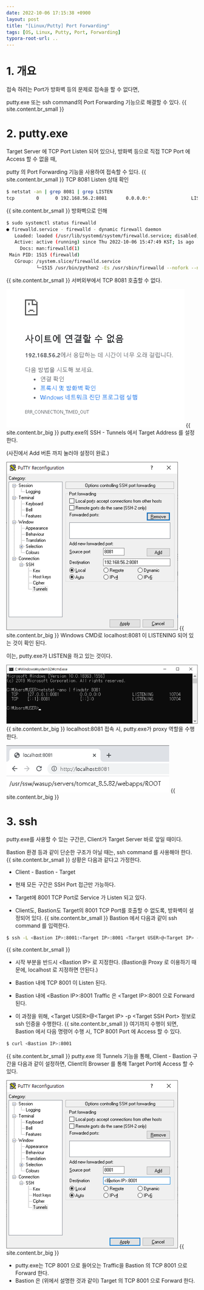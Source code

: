 ```yaml
---
date: 2022-10-06 17:15:38 +0900
layout: post
title: "[Linux/Putty] Port Forwarding"
tags: [OS, Linux, Putty, Port, Forwarding]
typora-root-url: ..
---
```


# 1. 개요

접속 하려는 Port가 방화벽 등의 문제로 접속을 할 수 없다면,

putty.exe 또는 ssh command의 Port Forwarding 기능으로 해결할 수 있다.
{{ site.content.br_small }}
# 2. putty.exe

Target Server 에 TCP Port Listen 되어 있으나, 방화벽 등으로 직접 TCP Port 에 Access 할 수 없을 때,

putty 의 Port Forwarding 기능을 사용하여 접속할 수 있다.
{{ site.content.br_small }}
TCP 8081 Listen 상태 확인

```sh
$ netstat -an | grep 8081 | grep LISTEN
tcp        0      0 192.168.56.2:8081       0.0.0.0:*               LISTEN
```
{{ site.content.br_small }}
방화벽으로 인해

```sh
$ sudo systemctl status firewalld
● firewalld.service - firewalld - dynamic firewall daemon
   Loaded: loaded (/usr/lib/systemd/system/firewalld.service; disabled; vendor preset: enabled)
   Active: active (running) since Thu 2022-10-06 15:47:49 KST; 1s ago
     Docs: man:firewalld(1)
 Main PID: 1515 (firewalld)
   CGroup: /system.slice/firewalld.service
           └─1515 /usr/bin/python2 -Es /usr/sbin/firewalld --nofork --nopid

```
{{ site.content.br_small }}
서버외부에서 TCP 8081 호출할 수 없다.

![PortForwarding_1](/../assets/posts/images/Linux/PortForwarding/PortForwarding_1.png)
{{ site.content.br_big }}
putty.exe의 SSH - Tunnels 에서 Target Address 를 설정한다.

(사진에서 Add 버튼 까지 눌러야 설정이 완료.)

![PortForwarding_2](/../assets/posts/images/Linux/PortForwarding/PortForwarding_2.png)
{{ site.content.br_big }}
Windows CMD로 localhost:8081 이 LISTENING 되어 있는 것이 확인 된다.

이는, putty.exe가 LISTEN을 하고 있는 것이다.

![PortForwarding_3](/../assets/posts/images/Linux/PortForwarding/PortForwarding_3.png)
{{ site.content.br_big }}
localhost:8081 접속 시, putty.exe가 proxy 역할을 수행한다.

![PortForwarding_4](/../assets/posts/images/Linux/PortForwarding/PortForwarding_4.png)
{{ site.content.br_big }}
# 3. ssh

putty.exe를 사용할 수 있는 구간은, Client가 Target Server 바로 앞일 때이다.

Bastion 환경 등과 같이 단순한 구조가 아닐 때는, ssh command 를 사용해야 한다.
{{ site.content.br_small }}
상황은 다음과 같다고 가정한다.

* Client - Bastion - Target

* 현재 모든 구간은 SSH Port 접근만 가능하다.
* Target에 8001 TCP Port로 Service 가 Listen 되고 있다.
* Client도, Bastion도 Target의 8001 TCP Port를 호출할 수 없도록, 방화벽이 설정되어 있다.
{{ site.content.br_small }}
Bastion 에서 다음과 같이 ssh command 를 입력한다.

```sh
$ ssh -L <Bastion IP>:8001:<Target IP>:8001 <Target USER>@<Target IP> -p <Target SSH Port>
```
{{ site.content.br_small }}
* 시작 부분을 반드시 <Bastion IP\> 로 지정한다. (Bastion을 Proxy 로 이용하기 때문에, localhost 로 지정하면 안된다.)

* Bastion 내에  TCP 8001 이 Listen 된다.
* Bastion 내에 <Bastion IP\>:8001 Traffic 은 <Target IP\>:8001 으로 Forward 된다.
* 이 과정을 위해, <Target USER\>@<Target IP\> -p <Target SSH Port\> 정보로 ssh 인증을 수행한다.
{{ site.content.br_small }}
여기까지 수행이 되면, Bastion 에서 다음 명령어 수행 시, TCP 8001 Port 에 Access 할 수 있다.

```sh
$ curl <Bastion IP>:8001
```
{{ site.content.br_small }}
putty.exe 의 Tunnels 기능을 통해, Client - Bastion 구간을 다음과 같이 설정하면, Client의 Browser 를 통해 Target Port에 Access 할 수 있다.

![PortForwarding_5](/../assets/posts/images/Linux/PortForwarding/PortForwarding_5.png)
{{ site.content.br_big }}
* putty.exe는 TCP 8001 으로 들어오는 Traffic을 Bastion 의 TCP 8001 으로 Forward 한다.
* Bastion 은 (위에서 설명한 것과 같이) Target 의 TCP 8001 으로 Forward 한다.
